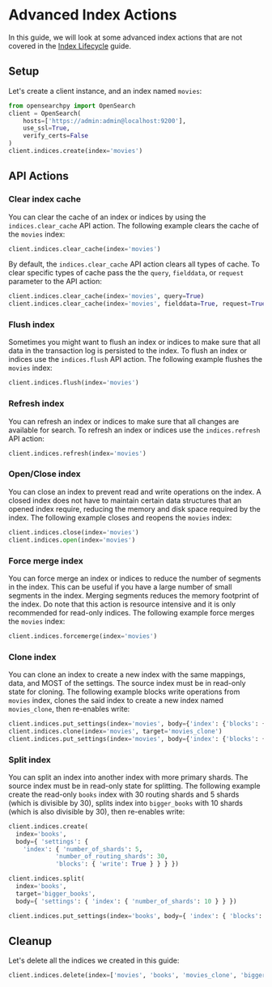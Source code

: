 # Advanced Index Actions

In this guide, we will look at some advanced index actions that are not covered in the [Index Lifecycle](index_lifecycle.md) guide.

## Setup

Let's create a client instance, and an index named `movies`:

```python
from opensearchpy import OpenSearch
client = OpenSearch(
    hosts=['https://admin:admin@localhost:9200'],
    use_ssl=True,
    verify_certs=False
)
client.indices.create(index='movies')
```

## API Actions

### Clear index cache

You can clear the cache of an index or indices by using the `indices.clear_cache` API action. The following example clears the cache of the `movies` index:

```python
client.indices.clear_cache(index='movies')
```

By default, the `indices.clear_cache` API action clears all types of cache. To clear specific types of cache pass the the `query`, `fielddata`, or `request` parameter to the API action:

```python
client.indices.clear_cache(index='movies', query=True)
client.indices.clear_cache(index='movies', fielddata=True, request=True)
```

### Flush index

Sometimes you might want to flush an index or indices to make sure that all data in the transaction log is persisted to the index. To flush an index or indices use the `indices.flush` API action. The following example flushes the `movies` index:

```python
client.indices.flush(index='movies')
```

### Refresh index

You can refresh an index or indices to make sure that all changes are available for search. To refresh an index or indices use the `indices.refresh` API action:

```python
client.indices.refresh(index='movies')
```

### Open/Close index

You can close an index to prevent read and write operations on the index. A closed index does not have to maintain certain data structures that an opened index require, reducing the memory and disk space required by the index. The following example closes and reopens the `movies` index:

```python
client.indices.close(index='movies')
client.indices.open(index='movies')
```

### Force merge index

You can force merge an index or indices to reduce the number of segments in the index. This can be useful if you have a large number of small segments in the index. Merging segments reduces the memory footprint of the index. Do note that this action is resource intensive and it is only recommended for read-only indices. The following example force merges the `movies` index:

```python
client.indices.forcemerge(index='movies')
```

### Clone index

You can clone an index to create a new index with the same mappings, data, and MOST of the settings. The source index must be in read-only state for cloning. The following example blocks write operations from `movies` index, clones the said index to create a new index named `movies_clone`, then re-enables write:

```python
client.indices.put_settings(index='movies', body={'index': {'blocks': {'write': True}}})
client.indices.clone(index='movies', target='movies_clone')
client.indices.put_settings(index='movies', body={'index': {'blocks': {'write': False}}})
```

### Split index

You can split an index into another index with more primary shards. The source index must be in read-only state for splitting. The following example create the read-only `books` index with 30 routing shards and 5 shards (which is divisible by 30), splits index into `bigger_books` with 10 shards (which is also divisible by 30), then re-enables write:

```python
client.indices.create(
  index='books',
  body={ 'settings': {
    'index': { 'number_of_shards': 5,
             'number_of_routing_shards': 30,
             'blocks': { 'write': True } } } })

client.indices.split(
  index='books',
  target='bigger_books',
  body={ 'settings': { 'index': { 'number_of_shards': 10 } } })

client.indices.put_settings(index='books', body={ 'index': { 'blocks': { 'write': False } } })
```

## Cleanup

Let's delete all the indices we created in this guide:

```python
client.indices.delete(index=['movies', 'books', 'movies_clone', 'bigger_books'])
```
